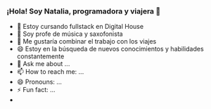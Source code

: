 ### ¡Hola! Soy Natalia, programadora y viajera 👋

- 🔭 Estoy cursando fullstack en Digital House
- 🌱 Soy profe de música y saxofonista
- 👯 Me gustaría combinar el trabajo con los viajes
- 😄 Estoy en la búsqueda de nuevos conocimientos y habilidades constantemente
- 💬 Ask me about ...
- 📫 How to reach me: ...
- 😄 Pronouns: ...
- ⚡ Fun fact: ...
- 
<!--
**natalialionti/natalialionti** is a ✨ _special_ ✨ repository because its `README.md` (this file) appears on your GitHub profile.

Here are some ideas to get you started:

- 🔭 I’m currently working on ...
- 🌱 I’m currently learning ...
- 👯 I’m looking to collaborate on ...
- 🤔 I’m looking for help with ...
- 💬 Ask me about ...
- 📫 How to reach me: ...
- 😄 Pronouns: ...
- ⚡ Fun fact: ...
-->
